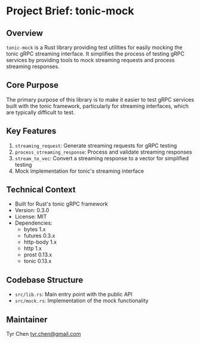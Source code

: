 # Project Brief: tonic-mock

## Overview
`tonic-mock` is a Rust library providing test utilities for easily mocking the tonic gRPC streaming interface. It simplifies the process of testing gRPC services by providing tools to mock streaming requests and process streaming responses.

## Core Purpose
The primary purpose of this library is to make it easier to test gRPC services built with the tonic framework, particularly for streaming interfaces, which are typically difficult to test.

## Key Features
1. `streaming_request`: Generate streaming requests for gRPC testing
2. `process_streaming_response`: Process and validate streaming responses
3. `stream_to_vec`: Convert a streaming response to a vector for simplified testing
4. Mock implementation for tonic's streaming interface

## Technical Context
- Built for Rust's tonic gRPC framework
- Version: 0.3.0
- License: MIT
- Dependencies:
  - bytes 1.x
  - futures 0.3.x
  - http-body 1.x
  - http 1.x
  - prost 0.13.x
  - tonic 0.13.x

## Codebase Structure
- `src/lib.rs`: Main entry point with the public API
- `src/mock.rs`: Implementation of the mock functionality

## Maintainer
Tyr Chen <tyr.chen@gmail.com>

